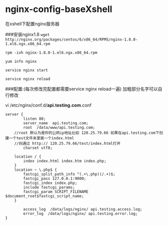 # nginx-config-baseXshell
在xshell下配置nginx服务器

###安装nginx1.8
```wget http://nginx.org/packages/centos/6/x86_64/RPMS/nginx-1.8.0-1.el6.ngx.x86_64.rpm```   

```rpm -ivh nginx-1.8.0-1.el6.ngx.x86_64.rpm```   

```yum info nginx```   

```service nginx start```   

```service nginx reload```   


###配置:(每次修改完配置都需要service nginx reload一遍)
加粗部分名字可以自行修改   

vi /etc/nginx/conf.d/**api.testing.com**.conf

```
server {
        listen 80;
        server_name  api.testing.com;
        root  /data/www/api.testing.com;      
	//root 默认为是你的公网ip地址比如 120.25.79.66 如果在api.testing.com下创建一个test文件夹里面一个index.html   
	//则通过 http:// 120.25.79.66/test/index.html打开
        charset utf8;

	location / {
		index index.html index.htm index.php;
	}
	location ~ \.php$ {
		fastcgi_split_path_info ^(.+\.php)(/.+)$;
		fastcgi_pass 127.0.0.1:9000;
		fastcgi_index index.php;
		include fastcgi_params;
		fastcgi_param SCRIPT_FILENAME $document_root$fastcgi_script_name;
	}

        access_log  /data/logs/nginx/ api.testing.access.log;
        error_log  /data/logs/nginx/ api.testing.error.log;
}
```
